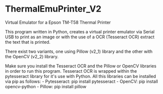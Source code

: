 # ThermalEmuPrinter_V2
 Virtual Emulator for a Epson TM-T58 Thermal Printer

This program written in Python, creates a virtual printer emulator via Serial USB to print as an image or with the use of a OCR (Tesseract OCR) extract the text that is printed.

There exist two variants, one using Pillow (v2_1) library and the other with the OpenCV (v2_2) library.

Make sure you install the Tesseract OCR and the Pillow or OpenCV libraries in order to run this program.
Tesseract OCR is wrapped within the pytesseract library for it's use with Python.
All this libraries can be installed via pip as follows:
	- Pytesseract: pip install pytesseract
	- OpenCV: pip install opencv-python
	- Pillow: pip install pillow 

